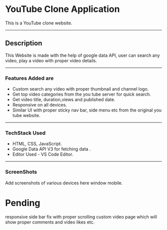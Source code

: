 # YouTube Clone Application
This is a YouTube clone website.  
<hr>

## Description
This Website is made with the help of google data API, user can search any video, play a video with proper video details.
<hr>

### Features Added are 
* Custom search any video with proper thumbnail and channel logo.
* Get top video categories from the you tube server for quick search.
* Get video title, duration,views and published date.
* Responsive on all devices.
* Similar UI with proper sticky nav bar, side menu etc from the original you tube website.
<hr>

### TechStack Used
* HTML, CSS, JavaScript.
* Google Data API V3 for fetching data .
* Editor Used - VS Code Editor.
<hr>

### ScreenShots
Add screenshots of various devices here window mobile.

# Pending
responsive
side bar fix with proper scrolling 
custom video page which will show  proper comments and video likes etc.

